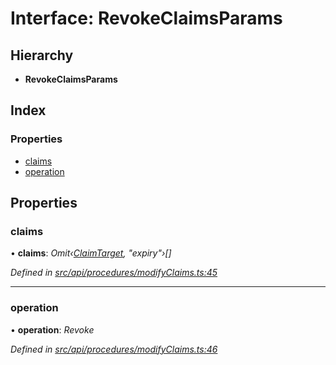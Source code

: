 # Interface: RevokeClaimsParams

## Hierarchy

* **RevokeClaimsParams**

## Index

### Properties

* [claims](revokeclaimsparams.md#claims)
* [operation](revokeclaimsparams.md#operation)

## Properties

###  claims

• **claims**: *Omit‹[ClaimTarget](claimtarget.md), "expiry"›[]*

*Defined in [src/api/procedures/modifyClaims.ts:45](https://github.com/PolymathNetwork/polymesh-sdk/blob/0fbd815/src/api/procedures/modifyClaims.ts#L45)*

___

###  operation

• **operation**: *Revoke*

*Defined in [src/api/procedures/modifyClaims.ts:46](https://github.com/PolymathNetwork/polymesh-sdk/blob/0fbd815/src/api/procedures/modifyClaims.ts#L46)*
